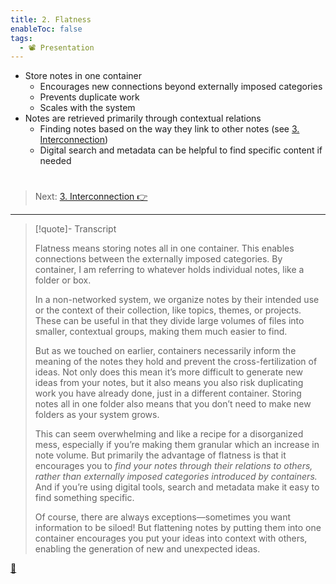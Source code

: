 ```yaml
---
title: 2. Flatness
enableToc: false
tags:
  - 📽️ Presentation
---
```


* Store notes in one container
  * Encourages new connections beyond externally imposed categories
  * Prevents duplicate work
  * Scales with the system
* Notes are retrieved primarily through contextual relations
  * Finding notes based on the way they link to other notes (see [3. Interconnection](!8.3%20Interconnection.md))
  * Digital search and metadata can be helpful to find specific content if needed

# 

 > 
 > Next: [3. Interconnection 👉](!8.3%20Interconnection.md)

---

 > 
 > \[!quote\]- Transcript
 > 
 > Flatness means storing notes all in one container. This enables connections between the externally imposed categories. By container, I am referring to whatever holds individual notes, like a folder or box.
 > 
 > In a non-networked system, we organize notes by their intended use or the context of their collection, like topics, themes, or projects. These can be useful in that they divide large volumes of files into smaller, contextual groups, making them much easier to find.
 > 
 > But as we touched on earlier, containers necessarily inform the meaning of the notes they hold and prevent the cross-fertilization of ideas. Not only does this mean it’s more difficult to generate new ideas from your notes, but it also means you also risk duplicating work you have already done, just in a different container. Storing notes all in one folder also means that you don’t need to make new folders as your system grows.
 > 
 > This can seem overwhelming and like a recipe for a disorganized mess, especially if you’re making them granular which an increase in note volume. But primarily the advantage of flatness is that it encourages you to *find your notes through their relations to others, rather than externally imposed categories introduced by containers.* And if you’re using digital tools, search and metadata make it easy to find something specific.
 > 
 > Of course, there are always exceptions—sometimes you want information to be siloed! But flattening notes by putting them into one container encourages you put your ideas into context with others, enabling the generation of new and unexpected ideas.

[📖](Principle%20of%20flatness.md)
